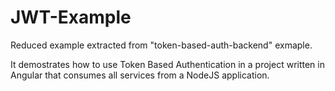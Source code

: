 JWT-Example
===========

Reduced example extracted from "token-based-auth-backend" exmaple.

It demostrates how to use Token Based Authentication in a project written in Angular that consumes all services from a NodeJS application.
